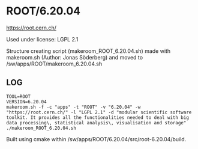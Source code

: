 ROOT/6.20.04
============

<https://root.cern.ch/>

Used under license:
LGPL 2.1

Structure creating script (makeroom_ROOT_6.20.04.sh) made with makeroom.sh (Author: Jonas Söderberg) and moved to /sw/apps/ROOT/makeroom_6.20.04.sh

LOG
---

    TOOL=ROOT
    VERSION=6.20.04
    makeroom.sh -f -c "apps" -t "ROOT" -v "6.20.04" -w "https://root.cern.ch/" -l "LGPL 2.1" -d "modular scientific software toolkit. It provides all the functionalities needed to deal with big data processing\, statistical analysis\, visualisation and storage"
    ./makeroom_ROOT_6.20.04.sh

Built using cmake within /sw/apps/ROOT/6.20.04/src/root-6.20.04/build.
